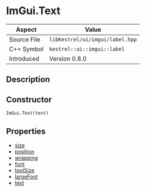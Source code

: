 # ImGui.Text
| Aspect | Value |
| --- | --- |
| Source File | `libKestrel/ui/imgui/label.hpp` |
| C++ Symbol | `kestrel::ui::imgui::label` |
| Introduced | Version 0.8.0 |
## Description
## Constructor
```
ImGui.Text(text)
```
## Properties

 - [size](size.md)
 - [position](position.md)
 - [wrapping](wrapping.md)
 - [font](font.md)
 - [textSize](textSize.md)
 - [largeFont](largeFont.md)
 - [text](text.md)

